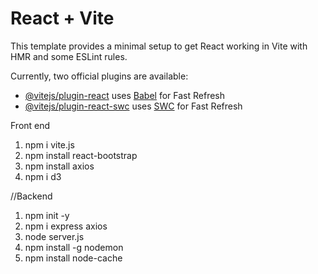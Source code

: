 # React + Vite

This template provides a minimal setup to get React working in Vite with HMR and some ESLint rules.

Currently, two official plugins are available:

- [@vitejs/plugin-react](https://github.com/vitejs/vite-plugin-react/blob/main/packages/plugin-react/README.md) uses [Babel](https://babeljs.io/) for Fast Refresh
- [@vitejs/plugin-react-swc](https://github.com/vitejs/vite-plugin-react-swc) uses [SWC](https://swc.rs/) for Fast Refresh

Front end
1. npm i vite.js
2. npm install react-bootstrap
3. npm install axios
4. npm i d3

//Backend 
1. npm init -y
2. npm i express axios
3. node server.js
4. npm install -g nodemon
5. npm install node-cache